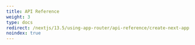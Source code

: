 ```yaml
---
title: API Reference
weight: 3
type: docs
redirect: /nextjs/13.5/using-app-router/api-reference/create-next-app
noindex: true
---
```

